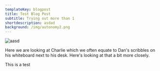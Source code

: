 ```yaml
---
templateKey: blogpost
title: Test Blog Post
subtitle: Trying out more than 1
shortdescription: asdad
background: /img/autonomy2.png
---
```

![aasd](/img/autonomy2.png "test")

H﻿ere we are looking at Charlie which we often equate to Dan's scribbles on his whiteboard next to his desk. Here's looking at that a bit more closely.

T﻿his is a test